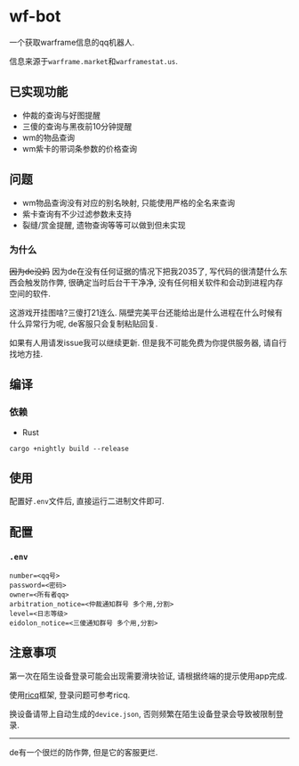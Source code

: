 # wf-bot

一个获取warframe信息的qq机器人.

信息来源于`warframe.market`和`warframestat.us`.

## 已实现功能
* 仲裁的查询与好图提醒
* 三傻的查询与黑夜前10分钟提醒
* wm的物品查询
* wm紫卡的带词条参数的价格查询

## 问题
* wm物品查询没有对应的别名映射, 只能使用严格的全名来查询
* 紫卡查询有不少过滤参数未支持
* 裂缝/赏金提醒, 遗物查询等等可以做到但未实现

### 为什么
~~因为de没妈~~ 因为de在没有任何证据的情况下把我2035了,
写代码的很清楚什么东西会触发防作弊, 很确定当时后台干干净净, 没有任何相关软件和会动到进程内存空间的软件.

这游戏开挂图啥?三傻打21连么. 隔壁完美平台还能给出是什么进程在什么时候有什么异常行为呢, de客服只会复制粘贴回复.

如果有人用请发issue我可以继续更新. 但是我不可能免费为你提供服务器, 请自行找地方挂.

## 编译
### 依赖
* Rust

`cargo +nightly build --release`

## 使用
配置好`.env`文件后, 直接运行二进制文件即可.

## 配置
### `.env`
```
number=<qq号>
password=<密码>
owner=<所有者qq>
arbitration_notice=<仲裁通知群号 多个用,分割>
level=<日志等级>
eidolon_notice=<三傻通知群号 多个用,分割>
```

## 注意事项
第一次在陌生设备登录可能会出现需要滑块验证, 请根据终端的提示使用app完成.

使用[ricq](https://github.com/lz1998/ricq)框架, 登录问题可参考ricq.

换设备请带上自动生成的`device.json`, 否则频繁在陌生设备登录会导致被限制登录.

----
de有一个很烂的防作弊, 但是它的客服更烂.
